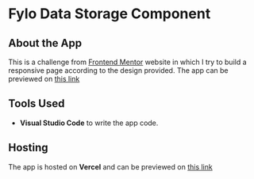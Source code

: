 # Fylo Data Storage Component

## About the App
This is a challenge from [Frontend Mentor](https://www.frontendmentor.io/) website in which I try to build a responsive page according to the design provided.
The app can be previewed on [this link](https://fylo-data-storage-component-rohail.vercel.app/)

## Tools Used

- **Visual Studio Code** to write the app code. 

## Hosting
The app is hosted on **Vercel** and can be previewed on [this link](https://fylo-data-storage-component-rohail.vercel.app/)


